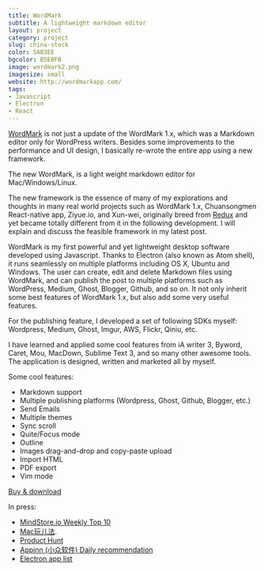 ```yaml
---
title: WordMark
subtitle: A lightweight markdown editor
layout: project
category: project
slug: china-stock
color: 5AB3EE
bgcolor: B5E0FB
image: wordmark2.png
imagesize: small
website: http://wordmarkapp.com/
tags:
- Javascript
- Electron
- React
---
```


[WordMark](http://wordmarkapp.com) is not just a update of the WordMark 1.x, which was a Markdown editor only for WordPress writers. Besides some improvements to the performance and UI design, I basically re-wrote the entire app using a new framework.

The new WordMark, is a light weight markdown editor for Mac/Windows/Linux.

The new framework is the essence of many of my explorations and thoughts in many real world projects such as WordMark 1.x, Chuansongmen React-native app, Ziyue.io, and Xun-wei, originally breed from [Redux](https://github.com/reactjs/redux) and yet became totally different from it in the following development. I will explain and discuss the feasible framework in my latest post.

WordMark is my first powerful and yet lightweight desktop software developed using Javascript. Thanks to Electron (also known as Atom shell), it runs seamlessly on multiple platforms including OS X, Ubuntu and Windows. The user can create, edit and delete Markdown files using WordMark, and can publish the post to multiple platforms such as WordPress, Medium, Ghost, Blogger, Github, and so on. It not only inherit some best features of WordMark 1.x, but also add some very useful features.

For the publishing feature, I developed a set of following SDKs myself: Wordpress, Medium, Ghost, Imgur, AWS, Flickr, Qiniu, etc.

I have learned and applied some cool features from iA writer 3, Byword, Caret, Mou, MacDown, Sublime Text 3, and so many other awesome tools. The application is designed, written and marketed all by myself.

Some cool features:


- Markdown support
- Multiple publishing platforms (Wordpress, Ghost, Github, Blogger, etc.)
- Send Emails
- Multiple themes
- Sync scroll
- Quite/Focus mode
- Outline
- Images drag-and-drop and copy-paste upload
- Import HTML
- PDF export
- Vim mode

[Buy & download][1]

In press: 

- [MindStore.io Weekly Top 10](http://www.ifanr.com/660282)
- [Mac玩儿法](http://www.waerfa.com/wordmark).
- [Product Hunt](https://www.producthunt.com/tech/wordmark)
- [Appinn (小众软件) Daily recommendation](http://www.appinn.com/wordmark/)
- [Electron app list](http://electron.atom.io/apps/)

[1]: http://wordmarkapp.com